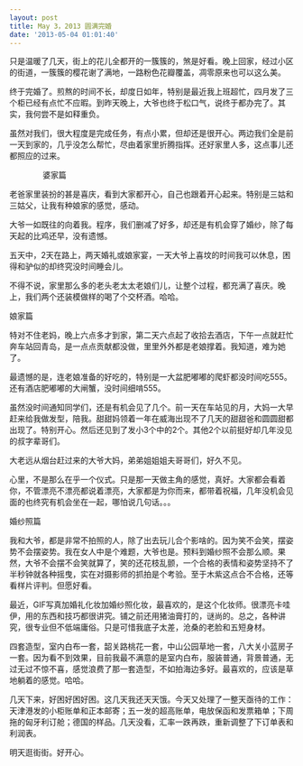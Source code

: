 ```yaml
---
layout: post
title: May 3，2013 圆满完婚
date: '2013-05-04 01:01:40'
---
```



只是温暖了几天，街上的花儿全都开的一簇簇的，煞是好看。晚上回家，经过小区的街道，一簇簇的樱花谢了满地，一路粉色花瓣覆盖，凋零原来也可以这么美。

终于完婚了。煎熬的时间不长，却度日如年，特别是最近我上班超忙，四月发了三个柜已经有点忙不应暇。到昨天晚上，大爷也终于松口气，说终于都办完了。其实，我何尝不是如释重负。

虽然对我们，很大程度是完成任务，有点小累，但却还是很开心。两边我们全是前一天到家的，几乎没怎么帮忙，尽由着家里折腾指挥。还好家里人多，这点事儿还都照应的过来。

               婆家篇

老爸家里装扮的甚是喜庆，看到大家都开心，自己也跟着开心起来。特别是三姑和三姑父，让我有种娘家的感觉，感动。

大爷一如既往的向着我。程序，我们删减了好多，却还是有机会穿了婚纱，除了每天起的比鸡还早，没有遗憾。

五天中，2天在路上，两天婚礼或娘家宴，一天大爷上喜坟的时间我可以休息，困得和驴似的却终究没时间睡会儿。

不得不说，家里那么多的老头老太太老娘们儿，让整个过程，都充满了喜庆。晚上，我们两个还装模做样的喝了个交杯酒。哈哈。

娘家篇

特对不住老妈，晚上六点多才到家，第二天六点起了收拾去酒店，下午一点就赶忙奔车站回青岛，是一点点贡献都没做，里里外外都是老娘撑着。我知道，难为她了。

最遗憾的是，连老娘准备的好吃的，特别是一大盆肥嘟嘟的爬虾都没时间吃555。还有酒店肥嘟嘟的大闸蟹，没时间细啃555。

虽然没时间通知同学们，还是有机会见了几个。前一天在车站见的月，大妈一大早赶来给我做发型，陪我。甜甜妈领着一年在威海出现不了几天的甜甜爸和圆圆甜都出现了。特别开心。然后还见到了发小3个中的2个。其他2个以前挺好却几年没见的叔字辈哥们。

大老远从烟台赶过来的大爷大妈，弟弟姐姐姐夫哥哥们，好久不见。

心里，不是那么在乎一个仪式。只是那一天做主角的感觉，真好。大家都会看着你，不管漂亮不漂亮都说着漂亮，大家都是为你而来，都带着祝福，几年没机会见面的也终究有机会坐在一起，哪怕说几句话。。。

婚纱照篇

我和大爷，都是非常不拍照的人，除了出去玩儿合个影啥的。因为笑不会笑，摆姿势不会摆姿势。我在女人中是个难题，大爷也是。预料到婚纱照不会那么顺。果然，大爷不会摆不会笑就算了，笑的还花枝乱颤，一个合格的表情和姿势坚持不了半秒钟就各种摇曳，实在对摄影师的抓拍是个考验。至于木紫这点合不合格，还等看样片评判。但愿好看。

最近，GIF写真加婚礼化妆加婚纱照化妆，最喜欢的，是这个化妆师。很漂亮卡哇伊，用的东西和技巧都很讲究。铺之前还用猪油膏打的，谜尚的。总之，各种讲究，很专业但不低端庸俗。只是可惜我底子太差，沧桑的老脸和五短身材。

四套造型，室内白布一套，韶关路桃花一套，中山公园草地一套，八大关小蓝房子一套。因为看不到效果，目前我最不满意的是室内白布，服装普通，背景普通，无过无过不惊不喜，感觉浪费了那一套造型，不如拍海边多好。最喜欢的，应该是草地躺着的感觉。哈哈。

几天下来，好困好困好困。这几天我还天天饿。今天又处理了一整天亟待的工作：天津港发的小柜账单和正本邮寄；五一发的超高账单，电放保函和发票箱单；下周拖的匈牙利订舱；德国的样品。几天没看，汇率一跌再跌，重新调整了下订单表和利润表。

明天逛街街。好开心。


